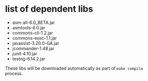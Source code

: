 <!--
Copyright (c) 2016, 2018 IBM Corp. and others

This program and the accompanying materials are made available under
the terms of the Eclipse Public License 2.0 which accompanies this
distribution and is available at https://www.eclipse.org/legal/epl-2.0/
or the Apache License, Version 2.0 which accompanies this distribution and
is available at https://www.apache.org/licenses/LICENSE-2.0.

This Source Code may also be made available under the following
Secondary Licenses when the conditions for such availability set
forth in the Eclipse Public License, v. 2.0 are satisfied: GNU
General Public License, version 2 with the GNU Classpath
Exception [1] and GNU General Public License, version 2 with the
OpenJDK Assembly Exception [2].

[1] https://www.gnu.org/software/classpath/license.html
[2] https://openjdk.org/legal/assembly-exception.html

SPDX-License-Identifier: EPL-2.0 OR Apache-2.0 OR GPL-2.0 WITH Classpath-exception-2.0 OR LicenseRef-GPL-2.0 WITH Assembly-exception
-->

# list of dependent libs

  * asm-all-6.0_BETA.jar
  * asmtools-6.0.jar
  * commons-cli-1.2.jar
  * commons-exec-1.1.jar
  * javassist-3.20.0-GA.jar
  * jcommander-1.48.jar
  * junit-4.10.jar
  * testng-6.14.2.jar

These libs will be downloaded automatically as part of `make compile` 
process.


